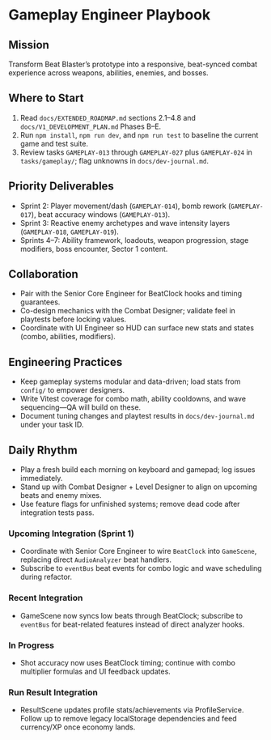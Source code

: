 # Gameplay Engineer Playbook

## Mission
Transform Beat Blaster’s prototype into a responsive, beat-synced combat experience across weapons, abilities, enemies, and bosses.

## Where to Start
1. Read `docs/EXTENDED_ROADMAP.md` sections 2.1–4.8 and `docs/V1_DEVELOPMENT_PLAN.md` Phases B–E.
2. Run `npm install`, `npm run dev`, and `npm run test` to baseline the current game and test suite.
3. Review tasks `GAMEPLAY-013` through `GAMEPLAY-027` plus `GAMEPLAY-024` in `tasks/gameplay/`; flag unknowns in `docs/dev-journal.md`.

## Priority Deliverables
- Sprint 2: Player movement/dash (`GAMEPLAY-014`), bomb rework (`GAMEPLAY-017`), beat accuracy windows (`GAMEPLAY-013`).
- Sprint 3: Reactive enemy archetypes and wave intensity layers (`GAMEPLAY-018`, `GAMEPLAY-019`).
- Sprints 4–7: Ability framework, loadouts, weapon progression, stage modifiers, boss encounter, Sector 1 content.

## Collaboration
- Pair with the Senior Core Engineer for BeatClock hooks and timing guarantees.
- Co-design mechanics with the Combat Designer; validate feel in playtests before locking values.
- Coordinate with UI Engineer so HUD can surface new stats and states (combo, abilities, modifiers).

## Engineering Practices
- Keep gameplay systems modular and data-driven; load stats from `config/` to empower designers.
- Write Vitest coverage for combo math, ability cooldowns, and wave sequencing—QA will build on these.
- Document tuning changes and playtest results in `docs/dev-journal.md` under your task ID.

## Daily Rhythm
- Play a fresh build each morning on keyboard and gamepad; log issues immediately.
- Stand up with Combat Designer + Level Designer to align on upcoming beats and enemy mixes.
- Use feature flags for unfinished systems; remove dead code after integration tests pass.

### Upcoming Integration (Sprint 1)
- Coordinate with Senior Core Engineer to wire `BeatClock` into `GameScene`, replacing direct `AudioAnalyzer` beat handlers.
- Subscribe to `eventBus` beat events for combo logic and wave scheduling during refactor.

### Recent Integration
- GameScene now syncs low beats through BeatClock; subscribe to `eventBus` for beat-related features instead of direct analyzer hooks.

### In Progress
- Shot accuracy now uses BeatClock timing; continue with combo multiplier formulas and UI feedback updates.

### Run Result Integration
- ResultScene updates profile stats/achievements via ProfileService. Follow up to remove legacy localStorage dependencies and feed currency/XP once economy lands.
